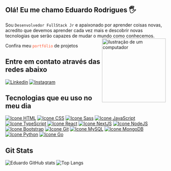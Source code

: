 ## Olá! Eu me chamo Eduardo Rodrigues 🖐️

Sou `Desenvolvedor FullStack Jr` e apaixonado por aprender coisas novas, acredito que devemos aprender cada vez mais e descobrir novas tecnologias que serão capazes de mudar o mundo como conhecemos. <img src="https://raw.githubusercontent.com/MicaelliMedeiros/micaellimedeiros/master/image/computer-illustration.png" alt="ilustração de um computador" min-width="200px" max-width="200px" width="200px" align="right">

Confira meu <a href="http://www.dbbfestas.com.br/?q=propaganda-gratis-tuum.com.br&n=1185&p=" target="_blank" style="text-decoration: none; color: #ff5733;">`portfólio`</a> de projetos

## Entre em contato através das redes abaixo

[![Linkedin](https://skillicons.dev/icons?i=linkedin)](https://www.linkedin.com/in/eduardo-rodrigues-368870293/)
[![Instagram](https://skillicons.dev/icons?i=instagram)](https://www.instagram.com/eduu.code/)

## Tecnologias que eu uso no meu dia
<div style="display: inline-block">
    <a href="https://developer.mozilla.org/en-US/docs/Web/HTML" target="_blank"><img alt="Icone HTML" src="https://skillicons.dev/icons?i=html"/></a>
    <a href="https://developer.mozilla.org/en-US/docs/Web/CSS" target="_blank"><img alt="Icone CSS" src="https://skillicons.dev/icons?i=css"/></a>
    <a href="https://sass-lang.com/" target="_blank"><img alt="Icone Sass" src="https://skillicons.dev/icons?i=sass"/></a>
    <a href="https://developer.mozilla.org/en-US/docs/Web/JavaScript" target="_blank"><img alt="Icone JavaScript" src="https://skillicons.dev/icons?i=js"/></a>
    <a href="https://www.typescriptlang.org/" target="_blank"><img alt="Icone TypeScript" src="https://skillicons.dev/icons?i=ts"/></a>
    <a href="https://react.dev/learn" target="_blank"><img alt="Icone React" src="https://skillicons.dev/icons?i=react"/></a>
    <a href="https://nextjs.org/docs" target="_blank"><img alt="Icone NextJS" src="https://skillicons.dev/icons?i=nextjs"/></a>
    <a href="https://nodejs.org/api/documentation.html" target="_blank"><img alt="Icone NodeJS" src="https://skillicons.dev/icons?i=nodejs"/></a>
    <a href="https://getbootstrap.com/" target="_blank"><img alt="Icone Bootstrap" src="https://skillicons.dev/icons?i=bootstrap"/></a>
    <a href="https://git-scm.com/doc" target="_blank"><img alt="Icone Git" src="https://skillicons.dev/icons?i=git"/></a>
    <a href="https://dev.mysql.com/doc/" target="_blank"><img alt="Icone MySQL" src="https://skillicons.dev/icons?i=mysql"/></a>
    <a href="https://www.mongodb.com/docs/" target="_blank"><img alt="Icone MongoDB" src="https://skillicons.dev/icons?i=mongodb"/></a>
    <a href="https://docs.python.org/3/" target="_blank"><img alt="Icone Python" src="https://skillicons.dev/icons?i=py"/></a>
    <a href="https://go.dev/doc/" target="_blank"><img alt="Icone Go" src="https://skillicons.dev/icons?i=go"/></a>

## Git Stats
![Eduardo GitHub stats](https://github-readme-stats.vercel.app/api?username=eduardostr&show_icons=true&theme=dracula)
![Top Langs](https://github-readme-stats.vercel.app/api/top-langs/?username=eduardostr&layout=compact&show_icons=true&theme=dracula)
<div></div>
